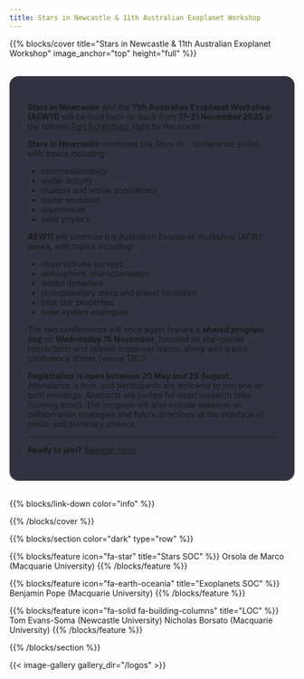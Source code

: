 ```yaml
---
title: Stars in Newcastle & 11th Australian Exoplanet Workshop
---
```


{{% blocks/cover title="Stars in Newcastle & 11th Australian Exoplanet Workshop" image_anchor="top" height="full" %}}

<div style="max-width:800px; margin:2rem auto; background-color: rgba(1, 2, 18, 0.8); padding: 2rem; border-radius: 1rem; text-align: left;">

**Stars in Newcastle** and the **11th Australian Exoplanet Workshop (AEW11)** will be held back-to-back from **17–21 November 2025** at the historic [Fort Scratchley](https://fortscratchley.org.au/), right by the ocean.

**Stars in Newcastle** continues the *Stars in...* conference series, with topics including:

- asteroseismology  
- stellar activity  
- clusters and stellar populations  
- stellar evolution  
- supernovae  
- solar physics  

**AEW11** will continue the Australian Exoplanet Workshop (AEW) series, with topics including:

- observational surveys  
- atmospheric characterisation  
- orbital dynamics  
- protoplanetary disks and planet formation  
- host star properties  
- solar system analogues  

The two conferences will once again feature a **shared program day** on **Wednesday 19 November**, focused on star–planet interactions and related crossover topics, along with a joint conference dinner (venue TBC).

**Registration is open between 20 May and 29 August.**  
Attendance is free, and participants are welcome to join one or both meetings. Abstracts are invited for short research talks (coming soon). The program will also include sessions on collaboration strategies and future directions at the interface of stellar and planetary science.

---

**Ready to join?** [Register here!](/AEW11-Website/registration/)

</div>

{{% blocks/link-down color="info" %}}

{{% /blocks/cover %}}

{{% blocks/section color="dark" type="row" %}}

{{% blocks/feature icon="fa-star" title="Stars SOC" %}} Orsola de Marco (Macquarie University)
{{% /blocks/feature %}}

{{% blocks/feature icon="fa-earth-oceania" title="Exoplanets SOC" %}} Benjamin Pope (Macquarie University)
{{% /blocks/feature %}}

{{% blocks/feature icon="fa-solid fa-building-columns" title="LOC" %}} Tom Evans-Soma (Newcastle University)
Nicholas Borsato (Macquarie University)
{{% /blocks/feature %}}

{{% /blocks/section %}}

{{< image-gallery gallery_dir="/logos" >}}
